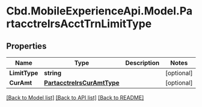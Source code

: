# Cbd.MobileExperienceApi.Model.PartacctrelrsAcctTrnLimitType

## Properties

Name | Type | Description | Notes
------------ | ------------- | ------------- | -------------
**LimitType** | **string** |  | [optional] 
**CurAmt** | [**PartacctrelrsCurAmtType**](PartacctrelrsCurAmtType.md) |  | [optional] 

[[Back to Model list]](../README.md#documentation-for-models) [[Back to API list]](../README.md#documentation-for-api-endpoints) [[Back to README]](../README.md)

